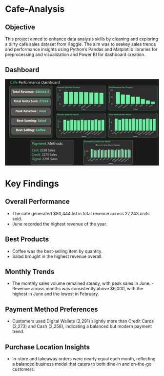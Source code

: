 # Cafe-Analysis
## Objective
This project aimed to enhance data analysis skills by cleaning and exploring a dirty café sales dataset from Kaggle. The aim was to seekey sales trends and performance insights using Python’s Pandas and Matplotlib libraries for preprocessing and visualization and Power BI for dashboard creation.
## Dashboard
![Cafe Dashboard](dashboard.png)


# Key Findings
## Overall Performance
- The café generated $80,444.50 in total revenue across 27,243 units sold.
- June recorded the highest revenue of the year.
## Best Products
- Coffee was the best-selling item by quantity.
- Salad brought in the highest revenue overall.
## Monthly Trends
- The monthly sales volume remained steady, with peak sales in June.
-Revenue across months was consistently above $6,000, with the highest in June and the lowest in February.
## Payment Method Preferences
- Customers used Digital Wallets (2,291) slightly more than Credit Cards (2,273) and Cash (2,258), indicating a balanced but modern payment trend.
## Purchase Location Insights
- In-store and takeaway orders were nearly equal each month, reflecting a balanced business model that caters to both dine-in and on-the-go customers.


